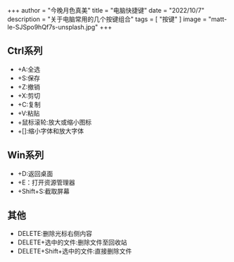 +++
author = "今晚月色真美"
title = "电脑快捷键"
date = "2022/10/7"
description = "关于电脑常用的几个按键组合"
tags = [
    "按键"
]
image = "matt-le-SJSpo9hQf7s-unsplash.jpg"
+++
## Ctrl系列
- +A:全选
- +S:保存
- +Z:撤销
- +X:剪切
- +C:复制
- +V:粘贴
- +鼠标滚轮:放大或缩小图标
- +[]:缩小字体和放大字体
## Win系列
- +D:返回桌面
- +E：打开资源管理器
- +Shift+S:截取屏幕
## 其他
- DELETE:删除光标右侧内容
- DELETE+选中的文件:删除文件至回收站
- DELETE+Shift+选中的文件:直接删除文件
